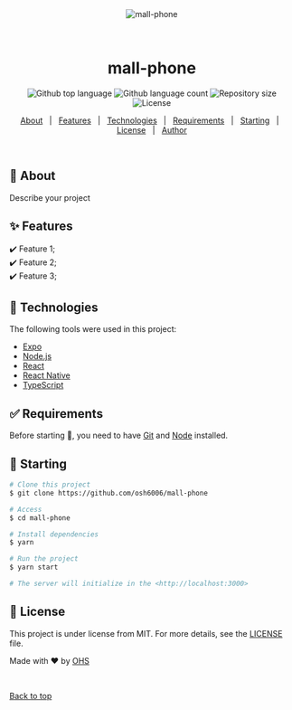 <div align="center" id="top"> 
  <img src="./.github/app.gif" alt="mall-phone" />

&#xa0;

  <!-- <a href="https://mall-phone.netlify.app">Demo</a> -->
</div>

<h1 align="center">mall-phone</h1>

<p align="center">
  <img alt="Github top language" src="https://img.shields.io/github/languages/top/osh6006/mall-phone?color=56BEB8">

  <img alt="Github language count" src="https://img.shields.io/github/languages/count/osh6006/mall-phone?color=56BEB8">

  <img alt="Repository size" src="https://img.shields.io/github/repo-size/osh6006/mall-phone?color=56BEB8">

  <img alt="License" src="https://img.shields.io/github/license/osh6006/mall-phone?color=56BEB8">

  <!-- <img alt="Github issues" src="https://img.shields.io/github/issues/osh6006/mall-phone?color=56BEB8" /> -->

  <!-- <img alt="Github forks" src="https://img.shields.io/github/forks/osh6006/mall-phone?color=56BEB8" /> -->

  <!-- <img alt="Github stars" src="https://img.shields.io/github/stars/osh6006/mall-phone?color=56BEB8" /> -->
</p>

<!-- Status -->

<!-- <h4 align="center">
	🚧  mall-phone 🚀 Under construction...  🚧
</h4>

<hr> -->

<p align="center">
  <a href="#dart-about">About</a> &#xa0; | &#xa0; 
  <a href="#sparkles-features">Features</a> &#xa0; | &#xa0;
  <a href="#rocket-technologies">Technologies</a> &#xa0; | &#xa0;
  <a href="#white_check_mark-requirements">Requirements</a> &#xa0; | &#xa0;
  <a href="#checkered_flag-starting">Starting</a> &#xa0; | &#xa0;
  <a href="#memo-license">License</a> &#xa0; | &#xa0;
  <a href="https://github.com/osh6006" target="_blank">Author</a>
</p>

<br>

## :dart: About

Describe your project

## :sparkles: Features

:heavy_check_mark: Feature 1;\
:heavy_check_mark: Feature 2;\
:heavy_check_mark: Feature 3;

## :rocket: Technologies

The following tools were used in this project:

- [Expo](https://expo.io/)
- [Node.js](https://nodejs.org/en/)
- [React](https://pt-br.reactjs.org/)
- [React Native](https://reactnative.dev/)
- [TypeScript](https://www.typescriptlang.org/)

## :white_check_mark: Requirements

Before starting :checkered_flag:, you need to have [Git](https://git-scm.com) and [Node](https://nodejs.org/en/) installed.

## :checkered_flag: Starting

```bash
# Clone this project
$ git clone https://github.com/osh6006/mall-phone

# Access
$ cd mall-phone

# Install dependencies
$ yarn

# Run the project
$ yarn start

# The server will initialize in the <http://localhost:3000>
```

## :memo: License

This project is under license from MIT. For more details, see the [LICENSE](LICENSE.md) file.

Made with :heart: by <a href="https://github.com/osh6006" target="_blank">OHS</a>

&#xa0;

<a href="#top">Back to top</a>

